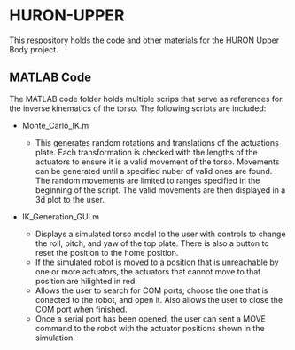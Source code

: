 # HURON-UPPER
This respository holds the code and other materials for the HURON Upper Body project. 


## MATLAB Code
The MATLAB code folder holds multiple scrips that serve as references for the inverse kinematics of the torso. The following scripts are included:

- Monte_Carlo_IK.m

     - This generates random rotations and translations of the actuations plate. Each transformation is checked with the lengths of the actuators to ensure it is a valid movement of the torso. Movements can be generated until a specified nuber of valid ones are found. The random movements are limited to ranges specified in the beginning of the script. The valid movements are then displayed in a 3d plot to the user.
- IK_Generation_GUI.m
     - Displays a simulated torso model to the user  with controls to change the roll, pitch, and yaw of the top plate. There is also a button to reset the position to the home position.
     - If the simulated robot is moved to a position that is unreachable by one or more actuators, the actuators that cannot move to that position are hilighted in red.
     - Allows the user to search for COM ports, choose the one that is conected to the robot, and open it. Also allows the user to close the COM port when finished.
     - Once a serial port has been opened, the user can sent a MOVE command to the robot with the actuator positions shown in the simulation.
